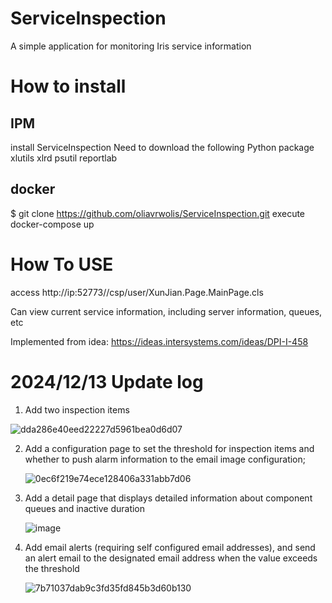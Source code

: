 
# ServiceInspection

A simple application for monitoring Iris service information

# How to install

## IPM
 install ServiceInspection
 Need to download the following Python package
 xlutils
 xlrd
 psutil
 reportlab
## docker 
$ git clone https://github.com/oliavrwolis/ServiceInspection.git
execute docker-compose up
# How To USE

access  http://ip:52773//csp/user/XunJian.Page.MainPage.cls

Can view current service information, including server information, queues, etc
 
Implemented from idea: https://ideas.intersystems.com/ideas/DPI-I-458

# 2024/12/13 Update log

1. Add two inspection items

  ![dda286e40eed22227d5961bea0d6d07](https://github.com/user-attachments/assets/d6de9aab-c038-492b-94ce-284a6adc0e02)


2. Add a configuration page to set the threshold for inspection items and whether to push alarm information to the email image configuration;

   ![0ec6f219e74ece128406a331abb7d06](https://github.com/user-attachments/assets/1e8bb2cd-75d8-4833-be71-bf33ec470d94)


3. Add a detail page that displays detailed information about component queues and inactive duration

   ![image](https://github.com/user-attachments/assets/f207dc62-1400-4efe-b9ff-e662ffe452e1)


4. Add email alerts (requiring self configured email addresses), and send an alert email to the designated email address when the value exceeds the threshold

   ![7b71037dab9c3fd35fd845b3d60b130](https://github.com/user-attachments/assets/5e153001-0c54-4626-8972-bf3a0dcc0392)

